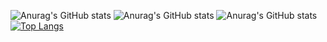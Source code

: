 ![Anurag's GitHub stats](https://github-readme-stats.vercel.app/api?username=afsaneh-sarboland&count_private=true)
![Anurag's GitHub stats](https://github-readme-stats.vercel.app/api?username=afsaneh-sarboland&show_icons=true)
![Anurag's GitHub stats](https://github-readme-stats.vercel.app/api?username=afsaneh-sarboland&show_icons=true&theme=radical)
[![Top Langs](https://github-readme-stats.vercel.app/api/top-langs/?username=afsaneh-sarboland&layout=compact)](https://github.com/anuraghazra/github-readme-stats)
